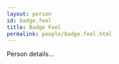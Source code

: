 ```yaml
---
layout: person
id: badge.feel
title: Badge Feel
permalink: people/badge.feel.html
---
```


Person details...